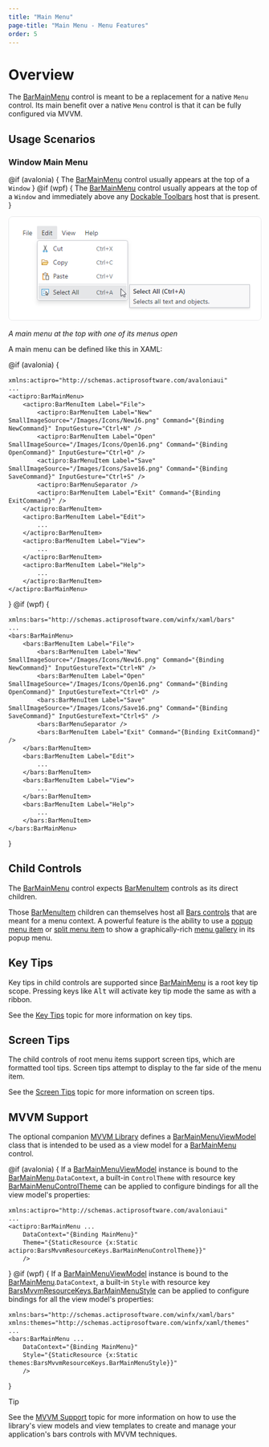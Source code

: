 ```yaml
---
title: "Main Menu"
page-title: "Main Menu - Menu Features"
order: 5
---
```

# Overview

The [BarMainMenu](xref:@ActiproUIRoot.Controls.Bars.BarMainMenu) control is meant to be a replacement for a native `Menu` control.  Its main benefit over a native `Menu` control is that it can be fully configured via MVVM.

## Usage Scenarios

### Window Main Menu

@if (avalonia) {
The [BarMainMenu](xref:@ActiproUIRoot.Controls.Bars.BarMainMenu) control usually appears at the top of a `Window`
}
@if (wpf) {
The [BarMainMenu](xref:@ActiproUIRoot.Controls.Bars.BarMainMenu) control usually appears at the top of a `Window` and immediately above any [Dockable Toolbars](../toolbar-features/dockable-toolbars.md) host that is present.
}

![Screenshot](../images/main-menu.png)

*A main menu at the top with one of its menus open*

A main menu can be defined like this in XAML:

@if (avalonia) {
```xaml
xmlns:actipro="http://schemas.actiprosoftware.com/avaloniaui"
...
<actipro:BarMainMenu>
	<actipro:BarMenuItem Label="File">
		<actipro:BarMenuItem Label="New" SmallImageSource="/Images/Icons/New16.png" Command="{Binding NewCommand}" InputGesture="Ctrl+N" />
		<actipro:BarMenuItem Label="Open" SmallImageSource="/Images/Icons/Open16.png" Command="{Binding OpenCommand}" InputGesture="Ctrl+O" />
		<actipro:BarMenuItem Label="Save" SmallImageSource="/Images/Icons/Save16.png" Command="{Binding SaveCommand}" InputGesture="Ctrl+S" />
		<actipro:BarMenuSeparator />
		<actipro:BarMenuItem Label="Exit" Command="{Binding ExitCommand}" />
	</actipro:BarMenuItem>
	<actipro:BarMenuItem Label="Edit">
		...
	</actipro:BarMenuItem>
	<actipro:BarMenuItem Label="View">
		...
	</actipro:BarMenuItem>
	<actipro:BarMenuItem Label="Help">
		...
	</actipro:BarMenuItem>
</actipro:BarMainMenu>
```
}
@if (wpf) {
```xaml
xmlns:bars="http://schemas.actiprosoftware.com/winfx/xaml/bars"
...
<bars:BarMainMenu>
	<bars:BarMenuItem Label="File">
		<bars:BarMenuItem Label="New" SmallImageSource="/Images/Icons/New16.png" Command="{Binding NewCommand}" InputGestureText="Ctrl+N" />
		<bars:BarMenuItem Label="Open" SmallImageSource="/Images/Icons/Open16.png" Command="{Binding OpenCommand}" InputGestureText="Ctrl+O" />
		<bars:BarMenuItem Label="Save" SmallImageSource="/Images/Icons/Save16.png" Command="{Binding SaveCommand}" InputGestureText="Ctrl+S" />
		<bars:BarMenuSeparator />
		<bars:BarMenuItem Label="Exit" Command="{Binding ExitCommand}" />
	</bars:BarMenuItem>
	<bars:BarMenuItem Label="Edit">
		...
	</bars:BarMenuItem>
	<bars:BarMenuItem Label="View">
		...
	</bars:BarMenuItem>
	<bars:BarMenuItem Label="Help">
		...
	</bars:BarMenuItem>
</bars:BarMainMenu>
```
}

## Child Controls

The [BarMainMenu](xref:@ActiproUIRoot.Controls.Bars.BarMainMenu) control expects [BarMenuItem](xref:@ActiproUIRoot.Controls.Bars.BarMenuItem) controls as its direct children.

Those [BarMenuItem](xref:@ActiproUIRoot.Controls.Bars.BarMenuItem) children can themselves host all [Bars controls](../controls/index.md) that are meant for a menu context.  A powerful feature is the ability to use a [popup menu item](../controls/popup-button.md) or [split menu item](../controls/split-button.md) to show a graphically-rich [menu gallery](../controls/gallery.md) in its popup menu.

## Key Tips

Key tips in child controls are supported since [BarMainMenu](xref:@ActiproUIRoot.Controls.Bars.BarMainMenu) is a root key tip scope.  Pressing keys like <kbd>Alt</kbd> will activate key tip mode the same as with a ribbon.

See the [Key Tips](../ribbon-features/key-tips.md) topic for more information on key tips.

## Screen Tips

The child controls of root menu items support screen tips, which are formatted tool tips.  Screen tips attempt to display to the far side of the menu item.

See the [Screen Tips](../ribbon-features/screen-tips.md) topic for more information on screen tips.

## MVVM Support

The optional companion [MVVM Library](../mvvm-support.md) defines a [BarMainMenuViewModel](xref:@ActiproUIRoot.Controls.Bars.Mvvm.BarMainMenuViewModel) class that is intended to be used as a view model for a [BarMainMenu](xref:@ActiproUIRoot.Controls.Bars.BarMainMenu) control.

@if (avalonia) {
If a [BarMainMenuViewModel](xref:@ActiproUIRoot.Controls.Bars.Mvvm.BarMainMenuViewModel) instance is bound to the [BarMainMenu](xref:@ActiproUIRoot.Controls.Bars.BarMainMenu).`DataContext`, a built-in `ControlTheme` with resource key [BarMainMenuControlTheme](xref:@ActiproUIRoot.Themes.Bars.Mvvm.BarsMvvmResourceKeys.BarMainMenuControlTheme) can be applied to configure bindings for all the view model's properties:

```xaml
xmlns:actipro="http://schemas.actiprosoftware.com/avaloniaui"
...
<actipro:BarMainMenu ...
	DataContext="{Binding MainMenu}"
	Theme="{StaticResource {x:Static actipro:BarsMvvmResourceKeys.BarMainMenuControlTheme}}"
	/>
```
}
@if (wpf) {
If a [BarMainMenuViewModel](xref:@ActiproUIRoot.Controls.Bars.Mvvm.BarMainMenuViewModel) instance is bound to the [BarMainMenu](xref:@ActiproUIRoot.Controls.Bars.BarMainMenu).`DataContext`, a built-in `Style` with resource key [BarsMvvmResourceKeys.BarMainMenuStyle](xref:@ActiproUIRoot.Themes.BarsMvvmResourceKeys.BarMainMenuStyle) can be applied to configure bindings for all the view model's properties:

```xaml
xmlns:bars="http://schemas.actiprosoftware.com/winfx/xaml/bars"
xmlns:themes="http://schemas.actiprosoftware.com/winfx/xaml/themes"
...
<bars:BarMainMenu ...
	DataContext="{Binding MainMenu}"
	Style="{StaticResource {x:Static themes:BarsMvvmResourceKeys.BarMainMenuStyle}}"
	/>
```
}

> [!TIP]
> See the [MVVM Support](../mvvm-support.md) topic for more information on how to use the library's view models and view templates to create and manage your application's bars controls with MVVM techniques.
